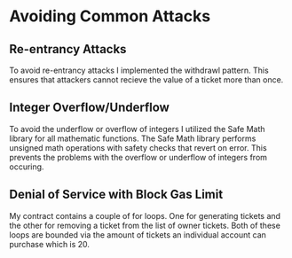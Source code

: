 # Avoiding Common Attacks

## Re-entrancy Attacks
To avoid re-entrancy attacks I implemented the withdrawl pattern. This ensures that attackers cannot recieve the value of a ticket more 
than once.

## Integer Overflow/Underflow
To avoid the underflow or overflow of integers I utilized the Safe Math library for all mathematic functions. The Safe Math library 
performs unsigned math operations with safety checks that revert on error. This prevents the problems with the overflow or underflow of 
integers from occuring.

## Denial of Service with Block Gas Limit
My contract contains a couple of for loops. One for generating tickets and the other for removing a ticket from the list of owner tickets. 
Both of these loops are bounded via the amount of tickets an individual account can purchase which is 20.

